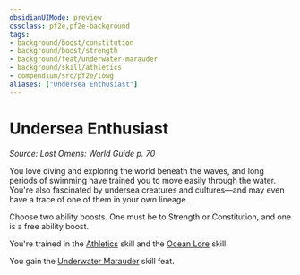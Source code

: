 ```yaml
---
obsidianUIMode: preview
cssclass: pf2e,pf2e-background
tags:
- background/boost/constitution
- background/boost/strength
- background/feat/underwater-marauder
- background/skill/athletics
- compendium/src/pf2e/lowg
aliases: ["Undersea Enthusiast"]
---
```

# Undersea Enthusiast
*Source: Lost Omens: World Guide p. 70*  

You love diving and exploring the world beneath the waves, and long periods of swimming have trained you to move easily through the water. You're also fascinated by undersea creatures and cultures—and may even have a trace of one of them in your own lineage.

Choose two ability boosts. One must be to Strength or Constitution, and one is a free ability boost.

You're trained in the [Athletics](../../skills.md#Athletics) skill and the [Ocean Lore](../../skills.md#Lore) skill.

You gain the [Underwater Marauder](../../feats/underwater-marauder.md) skill feat.